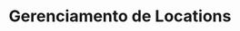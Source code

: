 ---
title: Gerenciamento de Locations
excerpt: ''
deprecated: false
hidden: false
metadata:
  title: ''
  description: ''
  robots: index
next:
  description: ''
---